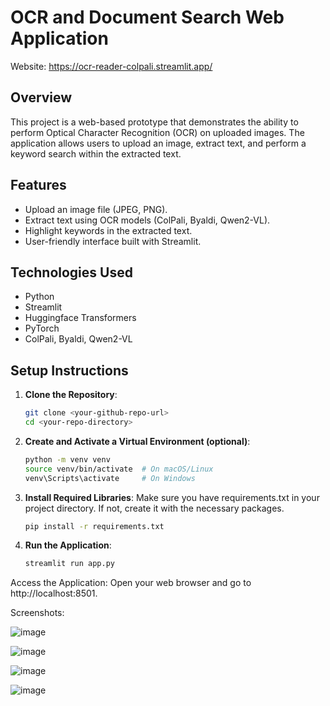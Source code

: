 # OCR and Document Search Web Application

 Website: https://ocr-reader-colpali.streamlit.app/

## Overview
This project is a web-based prototype that demonstrates the ability to perform Optical Character Recognition (OCR) on uploaded images. The application allows users to upload an image, extract text, and perform a keyword search within the extracted text.

## Features
- Upload an image file (JPEG, PNG).
- Extract text using OCR models (ColPali, Byaldi, Qwen2-VL).
- Highlight keywords in the extracted text.
- User-friendly interface built with Streamlit.

## Technologies Used
- Python
- Streamlit
- Huggingface Transformers
- PyTorch
- ColPali, Byaldi, Qwen2-VL

## Setup Instructions

1. **Clone the Repository**:
   ```bash
   git clone <your-github-repo-url>
   cd <your-repo-directory>

2. **Create and Activate a Virtual Environment (optional)**:
   ```bash
   python -m venv venv
   source venv/bin/activate  # On macOS/Linux
   venv\Scripts\activate     # On Windows
   
3. **Install Required Libraries**:
   Make sure you have requirements.txt in your project directory. If not, create it with the necessary packages.

   ```bash
   pip install -r requirements.txt
   
4. **Run the Application**:
   ```bash
   streamlit run app.py
   
Access the Application: Open your web browser and go to http://localhost:8501.


 Screenshots:
 
 ![image](https://github.com/user-attachments/assets/3f8b3c37-c42a-4ea3-b773-8f4e66c7ec21)
 
 ![image](https://github.com/user-attachments/assets/ec85cbe0-41a1-4d0b-a633-f0b7c189825e)
 
 ![image](https://github.com/user-attachments/assets/ea05c996-11e8-41bf-8f1c-7a08d261567d)

 ![image](https://github.com/user-attachments/assets/21792af5-47f4-42d2-9fd7-d622aa7f8a0d)



 
